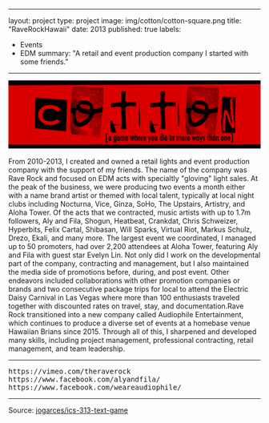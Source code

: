 


---
layout: project
type: project
image: img/cotton/cotton-square.png
title: "RaveRockHawaii"
date: 2013
published: true
labels:
  - Events
  - EDM
summary: "A retail and event production company I started with some friends."
---

<img class="img-fluid" src="../img/cotton/cotton-header.png">

From 2010-2013, I created and owned a retail lights and event production company with the support of my friends. The name of the company was Rave Rock and focused on EDM acts with specialtly "gloving" light sales. At the peak of the business, we were producing two events a month either with a name brand artist or themed with local talent, typically at local night clubs including Nocturna, Vice, Ginza, SoHo, The Upstairs, Artistry, and Aloha Tower. Of the acts that we contracted, music artists with up to 1.7m followers, Aly and Fila, Shogun, Heatbeat, Crankdat, Chris Schweizer, Hyperbits, Felix Cartal, Shibasan, Will Sparks, Virtual Riot, Markus Schulz, Drezo, Ekali, and many more. The largest event we coordinated, I managed up to 50 promoters, had over 2,200 attendees at Aloha Tower, featuring Aly and Fila with guest star Evelyn Lin. 
Not only did I work on the developmental part of the company, contracting and management, but I also maintained the media side of promotions before, during, and post event. Other endeavors included collaborations with other promotion companies or brands and two consecutive package trips for local to attend the Electric Daisy Carnival in Las Vegas where more than 100 enthusiasts traveled together with discounted rates on travel, stay, and documentation.Rave Rock transitioned into a new company called Audiophile Entertainment, which continues to produce a diverse set of events at a homebase venue Hawaiian Brians since 2015. Through all of this, I sharpened and developed many skills, including project management, professional contracting, retail management, and team leadership.


<hr>

<pre>
https://vimeo.com/theraverock
https://www.facebook.com/alyandfila/
https://www.facebook.com/weareaudiophile/
</pre>

<hr>

Source: <a href="https://github.com/jogarces/ics-313-text-game"><i class="large github icon "></i>jogarces/ics-313-text-game</a>
